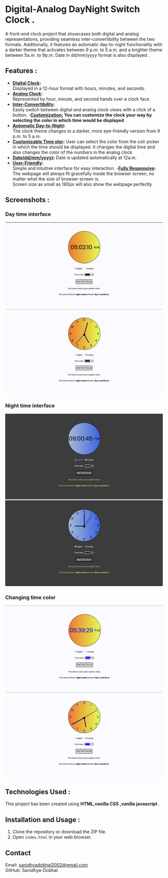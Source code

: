 # Digital-Analog DayNight Switch Clock .

A front-end clock project that showcases both digital and analog representations, providing seamless inter-convertibility between the two formats. Additionally, it features an automatic day-to-night functionality with a darker theme that activates between 9 p.m. to 5 a.m. and a brighter theme between 5a.m. to 9p.m. Date in dd/mm/yyyy format is also displayed .

## Features :

- <b><u>Digital Clock</u>:</b>
  <br>Displayed in a 12-hour format with hours, minutes, and seconds.
- <b><u>Analog Clock</u>:</b>
  <br>
  Represented by hour, minute, and second hands over a clock face.
- <b><u>Inter-Convertibility</u>:</b> <br> Easily switch between digital and analog clock views with a click of a button. -<b><u>Customization:</u> You can customize the clock your way by selecting the color in which time would be displayed</b>
- <b><u>Automatic Day-to-Night</u>:</b> <br>The clock theme changes to a darker, more eye-friendly version from 9 p.m. to 5 a.m.
- <b><u>Customizable Time olor</u>:</b> User can select the color from the colr picker in which the time should be displayed. It changes the digital time and also changes the color of the numbers in the analog clock
- <b><u>Date(dd/mm/yyyy)</u>:</b>
  Date is updated automatically at 12a.m.
- <b><u>User-Friendly</u>:</b> <br>
  Simple and intuitive interface for easy interaction. -<b><u>Fully Responsive</u>:</b>
  The webpage will always fit gracefully inside the browser screen, no matter what the size of browser screen is.
  <br>
  Screen size as small as 180px will also show the webpage perfectly <br>

## Screenshots :

### Day time interface

<img src = "Screenshots/dayDigital.png">
<img src = "Screenshots/dayAnalog.png">

### Night time interface

<img src = "Screenshots/nightDigital.png">
<img src = "Screenshots/nightAnalog.png">

### Changing time color

<img src = Screenshots/timeColorDigital.png>
<img src = Screenshots/timeColorAnalog.png>

## Technologies Used :

This project has been created using <b>HTML,vanilla CSS ,vanilla javascript</b> .

## Installation and Usage :

1. Clone the repository or download the ZIP file.
2. Open `index.html` in your web browser.

## Contact

Email: sanidhyadobhal2002@gmail.com<br>
GitHub: Sanidhya-Dobhal
